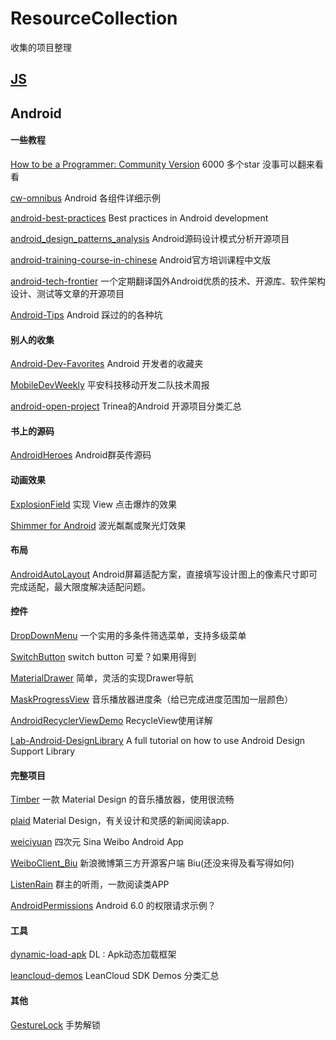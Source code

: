 # ResourceCollection
收集的项目整理


## [JS](https://github.com/tuft1029/ResourceCollection/blob/master/js.md)
## Android

#### 一些教程

[How to be a Programmer: Community Version](https://github.com/braydie/HowToBeAProgrammer.git) 6000 多个star 没事可以翻来看看

[cw-omnibus](https://github.com/commonsguy/cw-omnibus.git) Android 各组件详细示例

[android-best-practices](https://github.com/futurice/android-best-practices.git) Best practices in Android development

[android_design_patterns_analysis](https://github.com/simple-android-framework-exchange/android_design_patterns_analysis.git) Android源码设计模式分析开源项目

[android-training-course-in-chinese](https://github.com/kesenhoo/android-training-course-in-chinese.git) Android官方培训课程中文版

[android-tech-frontier](https://github.com/bboyfeiyu/android-tech-frontier.git) 一个定期翻译国外Android优质的技术、开源库、软件架构设计、测试等文章的开源项目

[Android-Tips](https://github.com/tangqi92/Android-Tips.git) Android 踩过的的各种坑



#### 别人的收集
[Android-Dev-Favorites](https://github.com/ruijun/Android-Dev-Favorites.git) Android 开发者的收藏夹

[MobileDevWeekly](https://github.com/PaicHyperionDev/MobileDevWeekly.git) 平安科技移动开发二队技术周报

[android-open-project](https://github.com/Trinea/android-open-project.git) Trinea的Android 开源项目分类汇总




#### 书上的源码
[AndroidHeroes](https://github.com/xuyisheng/AndroidHeroes.git) Android群英传源码




#### 动画效果
[ExplosionField](https://github.com/tyrantgit/ExplosionField.git) 实现 View 点击爆炸的效果

[Shimmer for Android](https://github.com/facebook/shimmer-android.git) 波光粼粼或聚光灯效果



#### 布局
[AndroidAutoLayout](https://github.com/hongyangAndroid/AndroidAutoLayout.git) Android屏幕适配方案，直接填写设计图上的像素尺寸即可完成适配，最大限度解决适配问题。





#### 控件
[DropDownMenu](https://github.com/dongjunkun/DropDownMenu.git) 一个实用的多条件筛选菜单，支持多级菜单

[SwitchButton](https://github.com/kyleduo/SwitchButton.git) switch button 可爱？如果用得到

[MaterialDrawer](https://github.com/mikepenz/MaterialDrawer.git) 简单，灵活的实现Drawer导航

[MaskProgressView](https://github.com/iammert/MaskProgressView.git) 音乐播放器进度条（给已完成进度范围加一层颜色）

[AndroidRecyclerViewDemo](https://github.com/Frank-Zhu/AndroidRecyclerViewDemo.git) RecycleView使用详解

[Lab-Android-DesignLibrary](https://github.com/nuuneoi/Lab-Android-DesignLibrary.git) A full tutorial on how to use Android Design Support Library





#### 完整项目
[Timber](https://github.com/naman14/Timber.git) 一款 Material Design 的音乐播放器，使用很流畅

[plaid](https://github.com/nickbutcher/plaid.git) Material Design，有关设计和灵感的新闻阅读app.

[weiciyuan](https://github.com/qii/weiciyuan.git) 四次元  Sina Weibo Android App

[WeiboClient_Biu](https://github.com/shawwinbin/WeiboClient_Biu.git) 新浪微博第三方开源客户端 Biu(还没来得及看写得如何)

[ListenRain](https://github.com/laobie/ListenRain.git) 群主的听雨，一款阅读类APP

[AndroidPermissions](https://github.com/ZeroBrain/AndroidPermissions.git) Android 6.0 的权限请求示例？


#### 工具
[dynamic-load-apk](https://github.com/singwhatiwanna/dynamic-load-apk.git) DL : Apk动态加载框架

[leancloud-demos](https://github.com/leancloud/leancloud-demos.git) LeanCloud SDK Demos 分类汇总

#### 其他
[GestureLock](https://github.com/7heaven/GestureLock.git) 手势解锁
